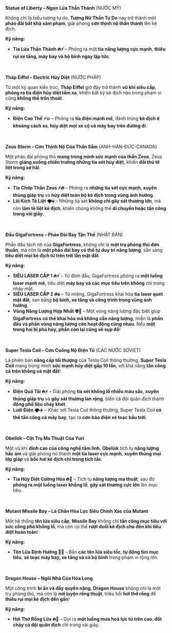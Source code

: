 **Statue of Liberty – Ngọn Lửa Thần Thánh** (NƯỚC MỸ)

Không chỉ là biểu tượng tự do, **Tượng Nữ Thần Tự Do** nay trở thành một **pháo đài bất khả xâm phạm**, giải phóng **cơn thịnh nộ thần thánh** lên kẻ địch.

**Kỹ năng:**

- **Tia Lửa Thần Thánh 🔥⚡** – Phóng ra một **tia năng lượng cực mạnh**, **thiêu rụi xe tăng, máy bay và bộ binh ngay lập tức**.
  <br><br><br>  <!-- Thêm khoảng trống -->

**Tháp Eiffel – Electric Hủy Diệt** (NƯỚC PHÁP)

Từ một kỳ quan kiến trúc, **Tháp Eiffel** giờ đây trở thành **vũ khí siêu cấp**, **phóng ra tia điện hủy diệt tầm xa**, khiến bất kỳ kẻ địch nào trong phạm vi cũng **không thể trốn thoát**.

**Kỹ năng:**

- **Điện Cao Thế ⚡💥** – Phóng ra **tia điện mạnh mẽ**, đánh trúng **kẻ địch ở khoảng cách xa**, **hủy diệt mọi xe cộ và máy bay trên đường đi**.
  <br><br><br>  <!-- Thêm khoảng trống -->

**Zeus Storm – Cơn Thịnh Nộ Của Thần Sấm** (ANH-HÀN-ĐỨC-CANADA)

Một pháo đài phòng thủ **mang trong mình sức mạnh của thần Zeus**, Zeus Storm **giáng xuống chiến trường những tia sét hủy diệt**, khiến **đối thủ tê liệt trong sợ hãi**.

**Kỹ năng:**

- **Tia Chớp Thần Zeus ⚡🔥** – Phóng ra **những tia sét cực mạnh**, **xuyên thủng giáp trụ** và **hủy diệt toàn bộ kẻ địch trong vùng ảnh hưởng**.
- **Lôi Kích Tê Liệt 🌩️💀** – Những tia sét **không chỉ gây sát thương lớn**, mà còn **làm tê liệt kẻ địch**, khiến chúng không thể **di chuyển hoặc tấn công trong vài giây**.
  <br><br><br>  <!-- Thêm khoảng trống -->

**Đầu GigaFortress – Pháo Đài Bay Tận Thế** (NHẬT BẢN)

Phần đầu tách rời của **GigaFortress**, không chỉ là **một trụ phòng thủ đơn thuần**, mà còn là **một pháo đài bay có thể tự duy trì năng lượng**, sẵn sàng **tiêu diệt mọi kẻ địch từ trên trời lẫn mặt đất**.

**Kỹ năng:**

- **SIÊU LASER CẤP 1 🔥⚡** – Từ đỉnh đầu, GigaFortress phóng ra **một luồng laser mạnh mẽ**, tiêu diệt **máy bay và các mục tiêu trên không** chỉ trong nháy mắt.
- **SIÊU LASER CẤP 2 🔥💀** – Từ miệng, GigaFortress khai hỏa **tia laser quét mặt đất**, san bằng **bộ binh, xe tăng và công trình trong vùng ảnh hưởng**.
- **Vùng Năng Lượng Hợp Nhất ☢️🔄** – Một vùng năng lượng đặc biệt giúp **GigaFortress có thể khai hỏa mà không cần năng lượng**, miễn là **phần đầu và phần vòng năng lượng còn hoạt động cùng nhau**. Nếu **một trong hai bị phá hủy, phần còn lại cũng sẽ sụp đổ**!
  <br><br><br>  <!-- Thêm khoảng trống -->

**Super Tesla Coil – Cơn Cuồng Nộ Điện Tử** (CÁC NƯỚC SOVIET)

Là phiên bản **nâng cấp tối thượng** của Tesla Coil thông thường, **Super Tesla Coil** mang trong mình **sức mạnh hủy diệt gấp 10 lần**, với khả năng **tấn công cả trên không và mặt đất**!

**Kỹ năng:**

- **Điện Quá Tải 🔥⚡** – Giải phóng **tia sét khổng lồ nhiều màu sắc**, **xuyên thủng giáp trụ** và **gây sát thương lan rộng**, biến cả đội quân địch thành **đống phế liệu cháy khét**.
- **Lưới Điện 🌩️✈️** – Khác với Tesla Coil thông thường, Super Tesla Coil **có thể tấn công cả máy bay**, tạo ra **cơn bão điện xé toạc bầu trời**.
  <br><br><br>  <!-- Thêm khoảng trống -->

**Obelisk – Cột Trụ Ma Thuật Của Yuri**

Một vũ khí **đỉnh cao của công nghệ tâm linh**, **Obelisk** tích tụ **năng lượng hắc ám** và giải phóng nó thành **một tia laser cực mạnh**, **xuyên thủng mọi lớp giáp** và **bốc hơi kẻ địch chỉ trong tích tắc**.

**Kỹ năng:**

- **Tia Hủy Diệt Cường Hóa 🔥🔮** – Tích tụ **năng lượng ma thuật**, sau đó **phóng ra một luồng laser khổng lồ**, **gây sát thương cực lớn** lên mục tiêu.
  <br><br><br>  <!-- Thêm khoảng trống -->

**Mutant Missile Bay – Lá Chắn Hỏa Lực Siêu Chính Xác của Mutant**

Một hệ thống **tên lửa siêu cấp**, **Missile Bay** không chỉ **tấn công mục tiêu với sức công phá khổng lồ**, mà còn có thể **rượt đuổi kẻ địch cho đến khi tiêu diệt hoàn toàn**!

**Kỹ năng:**

- **Tên Lửa Định Hướng 🎯💥** – Bắn **các tên lửa siêu tốc**, **tự động tìm mục tiêu**, **xé toạc máy bay, xe tăng và cả bộ binh** trong phạm vi rộng lớn.
  <br><br><br>  <!-- Thêm khoảng trống -->

**Dragon House – Ngôi Nhà Của Hỏa Long**

Một công trình **bí ẩn và đầy quyền năng**, **Dragon House** không chỉ là một trụ phòng thủ, mà còn là **nơi luyện rồng thuật**, triệu hồi **hơi thở rồng** để **thiêu rụi mọi kẻ địch đến gần**!

**Kỹ năng:**

- **Hơi Thở Rồng Lửa 🔥🐉** – Gọi ra **một luồng mưa hoả lực từ trên cao**, **đốt cháy cả đội quân địch** chỉ trong vài giây.
